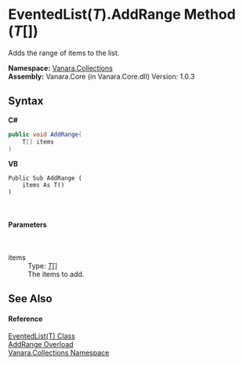 # EventedList(*T*).AddRange Method (*T*[])
 

Adds the range of items to the list.

**Namespace:**&nbsp;<a href="062563b8-e616-d697-89ef-6de2b291d4a0">Vanara.Collections</a><br />**Assembly:**&nbsp;Vanara.Core (in Vanara.Core.dll) Version: 1.0.3

## Syntax

**C#**<br />
``` C#
public void AddRange(
	T[] items
)
```

**VB**<br />
``` VB
Public Sub AddRange ( 
	items As T()
)
```

<br />

#### Parameters
&nbsp;<dl><dt>items</dt><dd>Type: <a href="76b2d53b-475e-39f2-60e1-b6b89876e9a2">*T*</a>[]<br />The items to add.</dd></dl>

## See Also


#### Reference
<a href="76b2d53b-475e-39f2-60e1-b6b89876e9a2">EventedList(T) Class</a><br /><a href="0a95cc15-1988-f796-bfc5-24d6022ecfab">AddRange Overload</a><br /><a href="062563b8-e616-d697-89ef-6de2b291d4a0">Vanara.Collections Namespace</a><br />